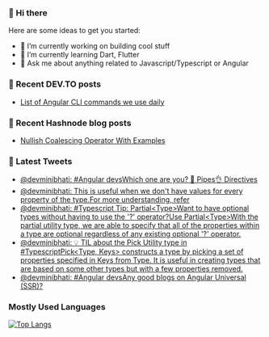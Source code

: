 ### 👋 Hi there

Here are some ideas to get you started:

- 🔭 I’m currently working on building cool stuff
- 🌱 I’m currently learning Dart, Flutter
- 💬 Ask me about anything related to Javascript/Typescript or Angular
<!-- - 📫 How to reach me: ...
- 😄 Pronouns: ...
- ⚡ Fun fact: ... -->

### 📖 Recent DEV.TO posts

<!-- DEVTO:START -->
- [List of Angular CLI commands we use daily](https://dev.to/devminibhati/list-of-angular-cli-commands-we-use-daily-1jab)
<!-- DEVTO:END -->

### 📖 Recent Hashnode blog posts

<!-- HASHNODE:START -->
- [Nullish Coalescing Operator With Examples](https://minibhati.hashnode.dev/nullish-coalescing-operator-with-examples)
<!-- HASHNODE:END -->

### 📱 Latest Tweets

<!-- TWITTER:START -->
- [@devminibhati: #Angular devsWhich one are you? 💪 Pipes👌 Directives](https://twitter.com/devminibhati/status/1516126062962700293)
- [@devminibhati: This is useful when we don&#39;t have values for every property of the type.For more understanding, refer](https://twitter.com/devminibhati/status/1516025880573001735)
- [@devminibhati: #Typescript Tip: Partial&lt;Type&gt;Want to have optional types without having to use the &#39;?&#39; operator?Use Partial&lt;Type&gt;With the partial utility type, we are able to specify that all of the properties within a type are optional regardless of any existing optional &#39;?&#39; operator.](https://twitter.com/devminibhati/status/1516025876181565440)
- [@devminibhati: 💡 TIL about the Pick Utility type in #TypescriptPick&lt;Type, Keys&gt; constructs a type by picking a set of properties specified in Keys from Type. It is useful in creating types that are based on some other types but with a few properties removed.](https://twitter.com/devminibhati/status/1511747620938874880)
- [@devminibhati: #Angular devsAny good blogs on Angular Universal &lpar;SSR&rpar;?](https://twitter.com/devminibhati/status/1511040909390999556)
<!-- TWITTER:END -->

### Mostly Used Languages

[![Top Langs](https://github-readme-stats.vercel.app/api/top-langs/?username=minibhati93&layout=compact)](https://github.com/minibhati93)
